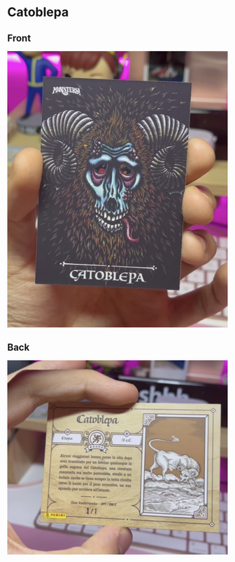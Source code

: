 # Catoblepa
 ## Front
 ![](../images/catoblepa-front.jpg)
 ## Back
 ![](../images/catoblepa-back.jpg)